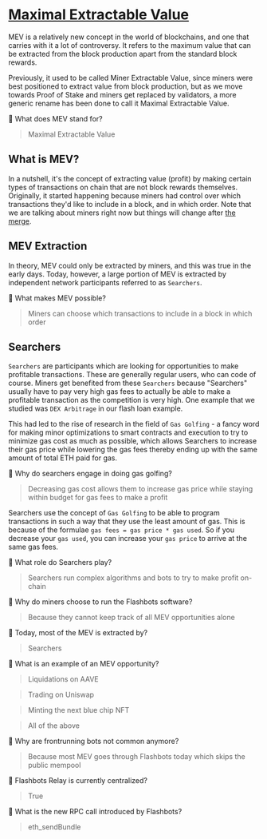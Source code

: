# [Maximal Extractable Value](https://learnweb3.io/courses/c446d19f-a25d-42c6-b3e4-4311c5040587/lessons/b3dbf8e4-f774-46c7-ae7f-72c5e75374bc)

MEV is a relatively new concept in the world of blockchains, and one that carries with it a lot of controversy. It refers to the maximum value that can be extracted from the block production apart from the standard block rewards.

Previously, it used to be called Miner Extractable Value, since miners were best positioned to extract value from block production, but as we move towards Proof of Stake and miners get replaced by validators, a more generic rename has been done to call it Maximal Extractable Value.

🤔 What does MEV stand for?

> Maximal Extractable Value
## What is MEV?

In a nutshell, it's the concept of extracting value (profit) by making certain types of transactions on chain that are not block rewards themselves. Originally, it started happening because miners had control over which transactions they'd like to include in a block, and in which order. Note that we are talking about miners right now but things will change after [the merge](https://ethereum.org/en/upgrades/merge/).

## MEV Extraction

In theory, MEV could only be extracted by miners, and this was true in the early days. Today, however, a large portion of MEV is extracted by independent network participants referred to as `Searchers`. 

🤔 What makes MEV possible?

> Miners can choose which transactions to include in a block in which order

## Searchers

`Searchers` are participants which are looking for opportunities to make profitable transactions. These are generally regular users, who can code of course. Miners get benefited from these `Searchers` because "Searchers" usually have to pay very high gas fees to actually be able to make a profitable transaction as the competition is very high. One example that we studied was `DEX Arbitrage` in our flash loan example.

This had led to the rise of research in the field of `Gas Golfing` - a fancy word for making minor optimizations to smart contracts and execution to try to minimize gas cost as much as possible, which allows Searchers to increase their gas price while lowering the gas fees thereby ending up with the same amount of total ETH paid for gas.


🤔 Why do searchers engage in doing gas golfing?

> Decreasing gas cost allows them to increase gas price while staying within budget for gas fees to make a profit

Searchers use the concept of `Gas Golfing` to be able to program transactions in such a way that they use the least amount of gas. This is because of the formulae `gas fees = gas price * gas used`. So if you decrease your `gas used`, you can increase your `gas price` to arrive at the same gas fees.

🤔 What role do Searchers play?

> Searchers run complex algorithms and bots to try to make profit on-chain


🤔 Why do miners choose to run the Flashbots software?

> Because they cannot keep track of all MEV opportunities alone

🤔 Today, most of the MEV is extracted by?

> Searchers

🤔 What is an example of an MEV opportunity?

> Liquidations on AAVE

> Trading on Uniswap

> Minting the next blue chip NFT

> All of the above

🤔 Why are frontrunning bots not common anymore?

> Because most MEV goes through Flashbots today which skips the public mempool

🤔 Flashbots Relay is currently centralized?

> True

🤔 What is the new RPC call introduced by Flashbots?

> eth_sendBundle